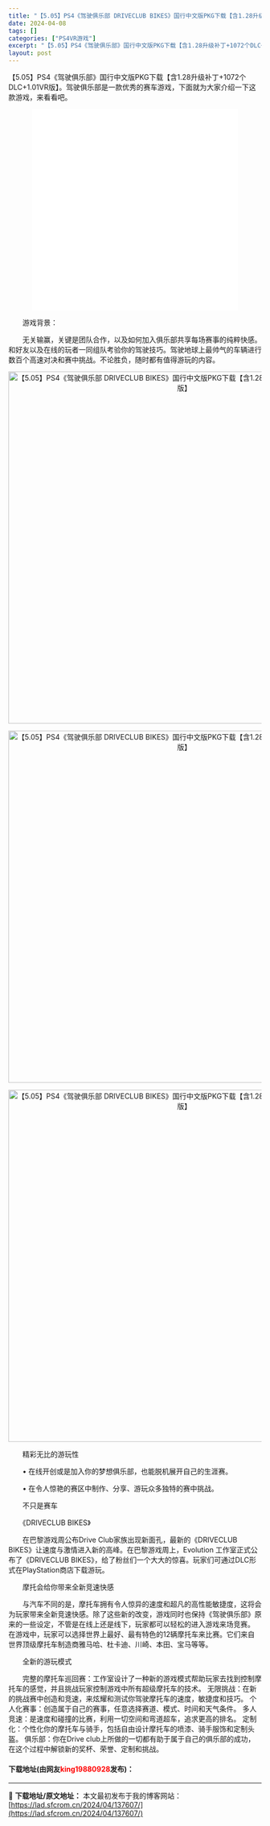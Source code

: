 ```yaml
---
title: "【5.05】PS4《驾驶俱乐部 DRIVECLUB BIKES》国行中文版PKG下载【含1.28升级补丁+1072个DLC+1.01VR版】"
date: 2024-04-08
tags: []
categories: ["PS4VR游戏"]
excerpt: "【5.05】PS4《驾驶俱乐部》国行中文版PKG下载【含1.28升级补丁+1072个DLC+1.01VR版】。驾驶俱乐部是一款优秀的赛车游戏，下面就为大家介绍一下这款游戏，来看看吧。 　　游戏背景： 　　无关输赢，关键是团队合作，以及如何加入俱乐部共享每场赛事的纯粹快感。和好友以及在线的玩者一同组队&hellip;"
layout: post
---
```


 <p>【5.05】PS4《驾驶俱乐部》国行中文版PKG下载【含1.28升级补丁+1072个DLC+1.01VR版】。驾驶俱乐部是一款优秀的赛车游戏，下面就为大家介绍一下这款游戏，来看看吧。</p> <p style="text-align: center;"><iframe allowfullscreen="true" border="0" frameborder="0" framespacing="0" height="400" scrolling="no" src="//player.bilibili.com/player.html?aid=23409187&amp;bvid=BV1Lp411Z7zY&amp;cid=39022875&amp;page=1" width="410"></iframe></p> <p>　　游戏背景：</p> <p>　　无关输赢，关键是团队合作，以及如何加入俱乐部共享每场赛事的纯粹快感。和好友以及在线的玩者一同组队考验你的驾驶技巧。驾驶地球上最帅气的车辆进行数百个高速对决和赛中挑战。不论胜负，随时都有值得游玩的内容。</p> <p align="center"><img align="" border="0" src="https://lad.sfcrom.cn/wp-content/uploads/2024/04/20240408_6613bb8aef073.webp" width="700" alt="【5.05】PS4《驾驶俱乐部 DRIVECLUB BIKES》国行中文版PKG下载【含1.28升级补丁+1072个DLC+1.01VR版】" /></p> <p align="center"><img align="" border="0" src="https://lad.sfcrom.cn/wp-content/uploads/2024/04/20240408_6613bb8b4ee8b.webp" width="700" alt="【5.05】PS4《驾驶俱乐部 DRIVECLUB BIKES》国行中文版PKG下载【含1.28升级补丁+1072个DLC+1.01VR版】" /></p> <p align="center"><img align="" border="0" src="https://lad.sfcrom.cn/wp-content/uploads/2024/04/20240408_6613bb8bac42e.webp" width="700" alt="【5.05】PS4《驾驶俱乐部 DRIVECLUB BIKES》国行中文版PKG下载【含1.28升级补丁+1072个DLC+1.01VR版】" /></p> <p>　　精彩无比的游玩性</p> <p>　　&bull; 在线开创或是加入你的梦想俱乐部，也能脱机展开自己的生涯赛。</p> <p>　　&bull; 在令人惊艳的赛区中制作、分享、游玩众多独特的赛中挑战。</p> <p>　　不只是赛车</p> <p>　　《DRIVECLUB BIKES》</p> <p>　　在巴黎游戏周公布Drive Club家族出现新面孔，最新的《DRIVECLUB BIKES》让速度与激情进入新的高峰。在巴黎游戏周上，Evolution 工作室正式公布了《DRIVECLUB BIKES》，给了粉丝们一个大大的惊喜。玩家们可通过DLC形式在PlayStation商店下载游玩。</p> <p>　　摩托会给你带来全新竞速快感</p> <p>　　与汽车不同的是，摩托车拥有令人惊异的速度和超凡的高性能敏捷度，这将会为玩家带来全新竞速快感。除了这些新的改变，游戏同时也保持《驾驶俱乐部》原来的一些设定，不管是在线上还是线下，玩家都可以轻松的进入游戏来场竞赛。 在游戏中，玩家可以选择世界上最好、最有特色的12辆摩托车来比赛。它们来自世界顶级摩托车制造商雅马哈、杜卡迪、川崎、本田、宝马等等。</p> <p>　　全新的游玩模式</p> <p>　　完整的摩托车巡回赛：工作室设计了一种新的游戏模式帮助玩家去找到控制摩托车的感觉，并且挑战玩家控制游戏中所有超级摩托车的技术。 无限挑战：在新的挑战赛中创造和竞速，来炫耀和测试你驾驶摩托车的速度，敏捷度和技巧。 个人化赛事：创造属于自己的赛事，任意选择赛道、模式、时间和天气条件。 多人竞速：是速度和碰撞的比赛，利用一切空间和弯道超车，追求更高的排名。 定制化：个性化你的摩托车与骑手，包括自由设计摩托车的喷漆、骑手服饰和定制头盔。 俱乐部：你在Drive club上所做的一切都有助于属于自己的俱乐部的成功，在这个过程中解锁新的奖杯、荣誉、定制和挑战。</p> <p><h4>下载地址(由网友<font color="red">king19880928</font>发布)：</h4></p> 

---
📖 **下载地址/原文地址：** 本文最初发布于我的博客网站：[https://lad.sfcrom.cn/2024/04/137607/](https://lad.sfcrom.cn/2024/04/137607/)
